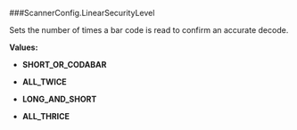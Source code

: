 ###ScannerConfig.LinearSecurityLevel

Sets the number of times a bar code is read to confirm an accurate
 decode.

**Values:**

* **SHORT_OR_CODABAR**

* **ALL_TWICE**

* **LONG_AND_SHORT**

* **ALL_THRICE**

